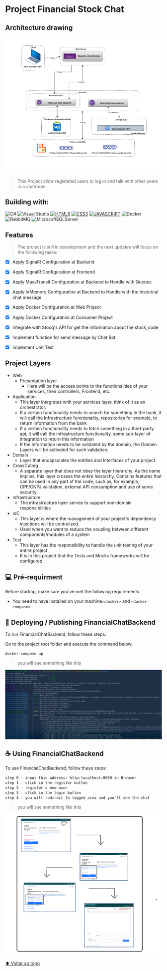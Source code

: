 
# Project Financial Stock Chat

<!---Esses são exemplos. Veja https://shields.io para outras pessoas ou para personalizar este conjunto de escudos. Você pode querer incluir dependências, status do projeto e informações de licença aqui--->


## Architecture drawing

<img src="./assets/diagram_financial_chat_challenge.drawio.png" alt="Architecture drawing">

> This Project allow registered users to log in and talk with other users in a chatroom.

## Building with:
![C#](https://img.shields.io/badge/c%23-%23239120.svg?style=for-the-badge&logo=c-sharp&logoColor=white)
![Visual Studio](https://img.shields.io/badge/Visual%20Studio-5C2D91.svg?style=for-the-badge&logo=visual-studio&logoColor=white)
[![HTML5](https://img.shields.io/badge/HTML5-E34F26?style=for-the-badge&logo=html5&logoColor=white)](https://developer.mozilla.org/pt-BR/docs/Web/HTML)
[![CSS3](https://img.shields.io/badge/CSS3-1572B6?style=for-the-badge&logo=css3&logoColor=white)](https://developer.mozilla.org/pt-BR/docs/Web/CSS)
[![JAVASCRIPT](https://img.shields.io/badge/JavaScript-F7DF1E?style=for-the-badge&logo=javascript&logoColor=black)](https://developer.mozilla.org/pt-BR/docs/Web/JavaScript)
![Docker](https://img.shields.io/badge/docker-%230db7ed.svg?style=for-the-badge&logo=docker&logoColor=white)
![RabbitMQ](https://img.shields.io/badge/Rabbitmq-FF6600?style=for-the-badge&logo=rabbitmq&logoColor=white)
![MicrosoftSQLServer](https://img.shields.io/badge/Microsoft%20SQL%20Sever-CC2927?style=for-the-badge&logo=microsoft%20sql%20server&logoColor=white)

## Features

> The project is still in development and the next updates will focus on the following tasks:

- [x] Apply SignalR Configuration at Backend
- [x] Apply SignalR Configuration at Frontend
- [x] Apply MassTransit Configuration at Backend to Handle with Queues 
- [x] Apply InMemory Configuratino at Backend to Handle with the historical chat message
- [x] Apply Docker Configuration at Web Project 
- [x] Apply Docker Configuration at Consumer Project
- [x] Integrate with Stooq's API for get the information about the stock_code 
- [x] Implement function for send message by Chat Bot 
- [x] Implement Unit Test



## Project Layers

- Web
    - Presentation layer
        - Here will be the access points to the functionalities of your services, their controllers, Frontend, etc.
- Application
    - This layer integrates with your services layer, think of it as an orchestrator.
    - If a certain functionality needs to search for something in the bank, it will call the Infrastructure functionality, repositories for example, to return information from the bank
    - If a certain functionality needs to fetch something in a third-party api, it will call the infrastructure functionality, some sub-layer of integration to return this information
    - If the information needs to be validated by the domain, the Domain Layers will be activated for such validation.
- Domain
    - Layer that encapsulates the entities and Interfaces of your project.
- CrossCuting
    - A separate layer that does not obey the layer hierarchy. As the name implies, this layer crosses the entire hierarchy. Contains features that can be used in any part of the code, such as, for example, CPF/CNPJ validation, external API consumption and use of some security.
- Infrastructure
    - The infrastructure layer serves to support non-domain responsibilities
- IoC
    - This layer is where the management of your project's dependency injections will be centralized.
    - Used when you want to reduce the coupling between different components/modules of a system
- Test
    - This layer has the responsibility to handle the unit testing of your entire project
    - It is in this project that the Tests and Mocks frameworks will be configured.



## 💻 Pré-requirment

Before starting, make sure you've met the following requirements:
<!---Estes são apenas requisitos de exemplo. Adicionar, duplicar ou remover conforme necessário--->
* You need to have installed on your machine.`<docker>` and `<docker-compose>`


## 🚀 Deploying / Publishing FinancialChatBackend

To run FinancialChatBackend, follow these steps:

Go to the project root folder and execute the command below:
```
docker-compose up
```


> you will see something like this
<img src="./assets/docker-compose-up.png" alt="Architecture drawing">




## ☕ Using FinancialChatBackend

To use FinancialChatBackend, follow these steps:

```
step 0 - input this address: http:localhost:8090 in Browser
step 1 - click in the register button
step 2 - register a new user
step 3 - click in the login button
step 4 - you will redirect to logged area and you'll see the chat
```

> you will see something like this
<img src="./assets/login-screen.png" alt="Architecture drawing">






[⬆ Voltar ao topo](#FinancialChatBackend)<br>